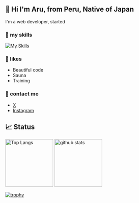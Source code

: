 



## 🙋 Hi I'm Aru, from Peru, Native of Japan
I'm a web developer, started 

### 🌱 my skills

[![My Skills](https://skillicons.dev/icons?i=ts,js,go,dart,php,nodejs,swift,kotlin,html,css,sass,tailwind,react,nextjs,vue,nuxtjs,express,nestjs,laravel,flutter,docker,aws,gcp,graphql,mysql,postgres,firebase,supabase,prisma,jest,npm,yarn,webpack&perline=10)](https://skillicons.dev)

### 🍪 likes
* Beautiful code
* Sauna
* Training

### 📩 contact me
*  [X](https://twitter.com/arunbababa)
*  [Instagram](https://Instagram.com/arunbababa)


## 📈 Status

<img alt="Top Langs" height="150px" src="https://github-readme-stats.vercel.app/api/top-langs/?username=Arunbababa&layout=compact&count_private=true&show_icons=true&theme=tokyonight" />          
<img alt="github stats" height="150px" src="https://github-readme-stats.vercel.app/api?username=Arunbababa&count_private=true&show_icons=true&theme=tokyonight" />

[![trophy](https://github-profile-trophy.vercel.app/?username=Arunbababa&theme=onedark&column=7)](https://github.com/ryo-ma/github-profile-trophy)
